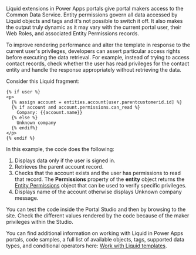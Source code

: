 Liquid extensions in Power Apps portals give portal makers access to the Common Data Service. Entity permissions govern all data accessed by Liquid objects and tags and it's not possible to switch it off. It also makes the output truly dynamic as it may vary with the current portal user, their Web Roles, and associated Entity Permissions records.

To improve rendering performance and alter the template in response to the current user's privileges, developers can assert particular access rights before executing the data retrieval. For example, instead of trying to access contact records, check whether the user has read privileges for the contact entity and handle the response appropriately without retrieving the data.

Consider this Liquid fragment:

```twig
{% if user %}
<p>
  {% assign account = entities.account[user.parentcustomerid.id] %}
  {% if account and account.permissions.can_read %}
    Company: {{account.name}}
  {% else %}
    Unknown company
  {% endif%}
</p>  
{% endif %}
```

In this example, the code does the following:

1. Displays data only if the user is signed in.
1. Retrieves the parent account record.
1. Checks that the account exists and the user has permissions to read that record. The **Permissions** property of the **entity** object returns the [Entity Permissions](https://docs.microsoft.com/powerapps/maker/portals/liquid/liquid-objects#entity-permissions/?azure-portal=true) object that can be used to verify specific privileges.
1. Displays name of the account otherwise displays Unknown company message.

You can test the code inside the Portal Studio and then by browsing to the site. Check the different values rendered by the code because of the maker privileges within the Studio.

You can find additional information on working with Liquid in Power Apps portals, code samples, a full list of available objects, tags, supported data types, and conditional operators here: [Work with Liquid templates](https://docs.microsoft.com/powerapps/maker/portals/liquid/liquid-overview/?azure-portal=true).
